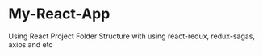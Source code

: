 # My-React-App
Using React Project Folder Structure with using react-redux, redux-sagas, axios and etc
